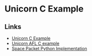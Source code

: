 # Unicorn C Example

## Links
- [Unicorn C Example](https://www.unicorn-engine.org/docs/tutorial.html)
- [Unicorn AFL C example](https://github.com/AFLplusplus/AFLplusplus/tree/stable/unicorn_mode/samples/c)
- [Space Packet Python Implementation](https://github.com/us-irs/spacepackets-py)
